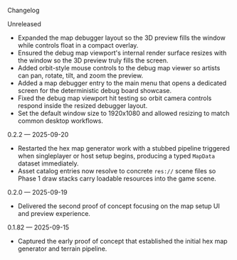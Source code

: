 Changelog

Unreleased
- Expanded the map debugger layout so the 3D preview fills the window while controls float in a compact overlay.
- Ensured the debug map viewport's internal render surface resizes with the window so the 3D preview truly fills the screen.
- Added orbit-style mouse controls to the debug map viewer so artists can pan, rotate, tilt, and zoom the preview.
- Added a map debugger entry to the main menu that opens a dedicated screen for the deterministic debug board showcase.
- Fixed the debug map viewport hit testing so orbit camera controls respond inside the resized debugger layout.
- Set the default window size to 1920x1080 and allowed resizing to match common desktop workflows.

0.2.2 — 2025-09-20
- Restarted the hex map generator work with a stubbed pipeline triggered when singleplayer or host setup begins, producing a typed `MapData` dataset immediately.
- Asset catalog entries now resolve to concrete `res://` scene files so Phase 1 draw stacks carry loadable resources into the game scene.

0.2.0 — 2025-09-19
- Delivered the second proof of concept focusing on the map setup UI and preview experience.

0.1.82 — 2025-09-15
- Captured the early proof of concept that established the initial hex map generator and terrain pipeline.
